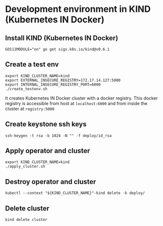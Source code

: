 # Development environment in KIND (Kubernetes IN Docker)

## Install KIND (Kubernetes IN Docker)

    GO111MODULE="on" go get sigs.k8s.io/kind@v0.6.1

## Create a test env
    export KIND_CLUSTER_NAME=kind
    export EXTERNAL_INSECURE_REGISTRY=172.17.14.127:5000
    export INTERNAL_INSECURE_REGISTRY_PORT=6000
    ./create_testenv.sh

It creates Kubernetes IN Docker cluster with a docker registry. This docker registry is accessible from host at `localhost:6000` and from inside the cluster at `registry:5000`

## Create keystone ssh keys

    ssh-keygen -t rsa -b 1024 -N "" -f deploy/id_rsa

## Apply operator and cluster
    export KIND_CLUSTER_NAME=kind
    ./apply_cluster.sh

## Destroy operator and cluster

    kubectl --context "${KIND_CLUSTER_NAME}"-kind delete -k deploy/

## Delete cluster

    kind delete cluster